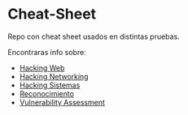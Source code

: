 # Cheat-Sheet

Repo con cheat sheet usados en distintas pruebas.

Encontraras info sobre:

- [Hacking Web](cheatsheet_web.md)
- [Hacking Networking]((cheatsheet_net.md))
- [Hacking Sistemas](cheatsheet_sys.md)
- [Reconocimiento](cheatsheet_recon.md)
- [Vulnerability Assessment](cheatsheet_vuln.md)
